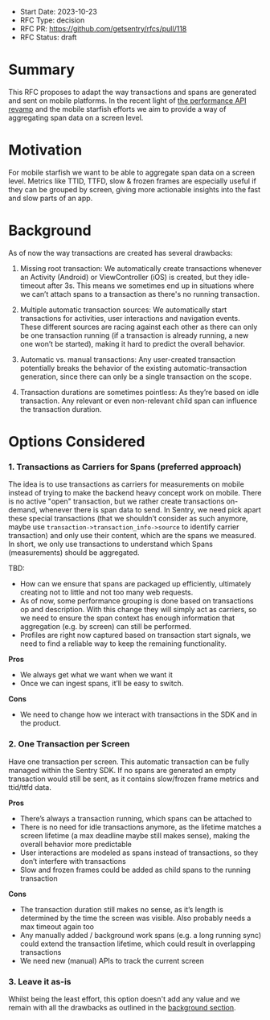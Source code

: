 - Start Date: 2023-10-23
- RFC Type: decision
- RFC PR: https://github.com/getsentry/rfcs/pull/118
- RFC Status: draft

# Summary

This RFC proposes to adapt the way transactions and spans are generated and sent on mobile platforms. In the recent light of [the performance API revamp](0101-revamping-the-sdk-performance-api.md) and the mobile starfish efforts we aim to provide a way of aggregating span data on a screen level.

# Motivation

For mobile starfish we want to be able to aggregate span data on a screen level. Metrics like TTID, TTFD, slow & frozen frames are especially useful if they can be grouped by screen, giving more actionable insights into the fast and slow parts of an app.

# Background

As of now the way transactions are created has several drawbacks:

1. Missing root transaction: We automatically create transactions whenever an Activity (Android) or ViewController (iOS) is created, but they idle-timeout after 3s. This means we sometimes end up in situations where we can’t attach spans to a transaction as there's no running transaction.

2. Multiple automatic transaction sources: We automatically start transactions for activities, user interactions and navigation events. These different sources are racing against each other as there can only be one transaction running (if a transaction is already running, a new one won’t be started), making it hard to predict the overall behavior.

3. Automatic vs. manual transactions: Any user-created transaction potentially breaks the behavior of the existing automatic-transaction generation, since there can only be a single transaction on the scope.

4. Transaction durations are sometimes pointless: As they’re based on idle transaction. Any relevant or even non-relevant child span can influence the transaction duration.

# Options Considered

### 1. Transactions as Carriers for Spans (preferred approach)

The idea is to use transactions as carriers for measurements on mobile instead of trying to make the backend heavy concept work on mobile. There is no active "open" transaction, but we rather create transactions on-demand, whenever there is span data to send.
In Sentry, we need pick apart these special transactions (that we shouldn’t consider as such anymore, maybe use `transaction->transaction_info->source` to identify carrier transaction) and only use their content, which are the spans we measured. In short, we only use transactions to understand which Spans (measurements) should be aggregated.

TBD:
* How can we ensure that spans are packaged up efficiently, ultimately creating not to little and not too many web requests.
* As of now, some performance grouping is done based on transactions op and description. With this change they will simply act as carriers, so we need to ensure the span context has enough information that aggregation (e.g. by screen) can still be performed.
* Profiles are right now captured based on transaction start signals, we need to find a reliable way to keep the remaining functionality.


**Pros**

- We always get what we want when we want it
- Once we can ingest spans, it’ll be easy to switch.

**Cons**

- We need to change how we interact with transactions in the SDK and in the product.

### 2. One Transaction per Screen

Have one transaction per screen. This automatic transaction can be fully managed within the Sentry SDK. If no spans are generated an empty transaction would still be sent, as it contains slow/frozen frame metrics and ttid/ttfd data.

**Pros**

- There’s always a transaction running, which spans can be attached to
- There is no need for idle transactions anymore, as the lifetime matches a screen lifetime (a max deadline maybe still makes sense), making the overall behavior more predictable
- User interactions are modeled as spans instead of transactions, so they don’t interfere with transactions
- Slow and frozen frames could be added as child spans to the running transaction

**Cons**

- The transaction duration still makes no sense, as it’s length is determined by the time the screen was visible. Also probably needs a max timeout again too
- Any manually added / background work spans (e.g. a long running sync) could extend the transaction lifetime, which could result in overlapping transactions
- We need new (manual) APIs to track the current screen

### 3. Leave it as-is

Whilst being the least effort, this option doesn't add any value and we remain with all the drawbacks as outlined in the [background section](#background).
